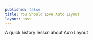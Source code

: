 ```yaml
---
published: false
title: You Should Love Auto Layout
layout: post
---
```

A quick history lesson about Auto Layout